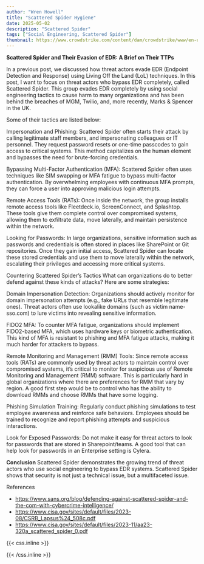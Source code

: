 ```yaml
---
author: "Wren Howell"
title: "Scattered Spider Hygiene"
date: 2025-05-02
description: "Scattered Spider"
tags: ["Social Engineering, Scattered Spider"]
thumbnail: https://www.crowdstrike.com/content/dam/crowdstrike/www/en-us/wp/2023/01/0123_01_SCATTERED-SPIDER_Blog_1060x698.jpg
---
```

**Scattered Spider and Their Evasion of EDR: A Brief on Their TTPs**

In a previous post, we discussed how threat actors evade EDR (Endpoint Detection and Response) using Living Off the Land (LoL) techniques. In this post, I want to focus on threat actors who bypass EDR completely, called Scattered Spider. This group evades EDR completely by using social engineering tactics to cause harm to many organizations and has been behind the breaches of MGM, Twilio, and, more recently, Marks & Spencer in the UK. 


Some of their tactics are listed below:

Impersonation and Phishing:
Scattered Spider often starts their attack by calling legitimate staff members, and impersonating colleagues or IT personnel. They request password resets or one-time passcodes to gain access to critical systems. This method capitalizes on the human element and bypasses the need for brute-forcing credentials.

Bypassing Multi-Factor Authentication (MFA):
Scattered Spider often uses techniques like SIM swapping or MFA fatigue to bypass multi-factor authentication. By overwhelming employees with continuous MFA prompts, they can force a user into approving malicious login attempts. 

Remote Access Tools (RATs):
Once inside the network, the group installs remote access tools like Fleetdeck.io, ScreenConnect, and Splashtop. These tools give them complete control over compromised systems, allowing them to exfiltrate data, move laterally, and maintain persistence within the network.

Looking for Passwords:
In large organizations, sensitive information such as passwords and credentials is often stored in places like SharePoint or Git repositories. Once they gain initial access, Scattered Spider can locate these stored credentials and use them to move laterally within the network, escalating their privileges and accessing more critical systems.

Countering Scattered Spider’s Tactics
What can organizations do to better defend against these kinds of attacks? Here are some strategies:

Domain Impersonation Detection:
Organizations should actively monitor for domain impersonation attempts (e.g., fake URLs that resemble legitimate ones). Threat actors often use lookalike domains (such as victim name-sso.com) to lure victims into revealing sensitive information.

FIDO2 MFA:
To counter MFA fatigue, organizations should implement FIDO2-based MFA, which uses hardware keys or biometric authentication. This kind of MFA is resistant to phishing and MFA fatigue attacks, making it much harder for attackers to bypass.

Remote Monitoring and Management (RMM) Tools:
Since remote access tools (RATs) are commonly used by threat actors to maintain control over compromised systems, it’s critical to monitor for suspicious use of Remote Monitoring and Management (RMM) software. This is particularly hard in global organizations where there are preferences for RMM that vary by region. A good first step would be to control who has the ability to download RMMs and choose RMMs that have some logging. 

Phishing Simulation Training:
Regularly conduct phishing simulations to test employee awareness and reinforce safe behaviors. Employees should be trained to recognize and report phishing attempts and suspicious interactions.

Look for Exposed Passwords:
Do not make it easy for threat actors to look for passwords that are stored in Sharepoint/teams. A good tool that can help look for passwords in an Enterprise setting is Cylera. 

**Conclusion**
Scattered Spider demonstrates the growing trend of threat actors who use social engineering to bypass EDR systems. Scattered Spider shows that security is not just a technical issue, but a multifaceted issue. 


References

- https://www.sans.org/blog/defending-against-scattered-spider-and-the-com-with-cybercrime-intelligence/
- https://www.cisa.gov/sites/default/files/2023-08/CSRB_Lapsus%24_508c.pdf
- https://www.cisa.gov/sites/default/files/2023-11/aa23-320a_scattered_spider_0.pdf

{{< css.inline >}}

<style>
.emojify {
	font-family: Apple Color Emoji, Segoe UI Emoji, NotoColorEmoji, Segoe UI Symbol, Android Emoji, EmojiSymbols;
	font-size: 2rem;
	vertical-align: middle;
}
@media screen and (max-width:650px) {
  .nowrap {
    display: block;
    margin: 25px 0;
  }
}
{{ $image := $resource.Fit "600x400" }}
</style>

{{< /css.inline >}}

